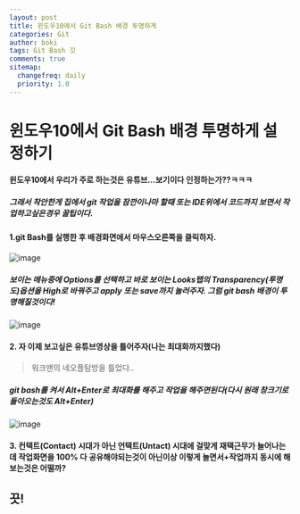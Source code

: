 ```yaml
---
layout: post
title: 윈도우10에서 Git Bash 배경 투명하게
categories: Git
author: boki
tags: Git Bash 깃
comments: true
sitemap:
  changefreq: daily
  priority: 1.0
---
```


# 윈도우10에서 Git Bash 배경 투명하게 설정하기

#### 윈도우10에서 우리가 주로 하는것은 유튜브...보기이다 인정하는가??ㅋㅋㅋ

##### 그래서 착안한게 집에서 git 작업을 잠깐이나마 할때 또는 IDE위에서 코드까지 보면서 작업하고싶은경우 꿀팁이다.

#### 1.git Bash를 실행한 후 배경화면에서 마우스오른쪽을 클릭하자.

![image](https://user-images.githubusercontent.com/39071798/103430468-c778d900-4c07-11eb-8194-726965270abc.png)

##### 보이는 메뉴중에 Options를 선택하고 바로 보이는 Looks탭의 Transparency(투명도)옵션을 High로 바꿔주고 apply 또는 save까지 눌러주자. 그럼 git bash 배경이 투명해질것이다!

![image](https://user-images.githubusercontent.com/39071798/103430471-cc3d8d00-4c07-11eb-8038-eda4e0a93746.png)

#### 2. 자 이제 보고싶은 유튜브영상을 틀어주자(나는 최대화까지했다)

> 워크맨의 네오플탐방을 틀었다..

##### git bash를 켜서 Alt+Enter로 최대화를 해주고 작업을 해주면된다(다시 원래 창크기로 돌아오는것도 Alt+Enter)

![image](https://user-images.githubusercontent.com/39071798/103430482-e11a2080-4c07-11eb-8e40-e38f46390456.png)

#### 3. 컨택트(Contact) 시대가 아닌 언택트(Untact) 시대에 걸맞게 재택근무가 늘어나는데 작업화면을 100% 다 공유해야되는것이 아닌이상 이렇게 놀면서+작업까지 동시에 해보는것은 어떨까?

## 끗!
